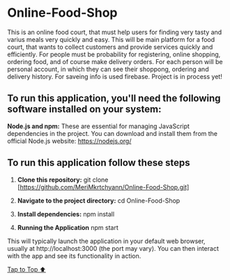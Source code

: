 <a id='top'></a>

# Online-Food-Shop
This is an online food court, that must help users for finding very tasty and varius meals very quickly and easy.
This will be main platform for a food court, that wants to collect customers and provide services quickly and efficiently․
For people must be probability for registering, online shopping, ordering food, and of course make delivery orders.
For each person will be personal account, in which they can see their shoppong, ordering and delivery history.
For saveing info is used firebase.
Project is in process yet!

## To run this application, you'll need the following software installed on your system:

**Node.js and npm:** These are essential for managing JavaScript dependencies in the project. You can download and install them from the official Node.js website: https://nodejs.org/

## To run this application follow these steps

1. **Clone this repository:**
   git clone [https://github.com/MeriMkrtchyann/Online-Food-Shop.git]

2. **Navigate to the project directory:**
    cd Online-Food-Shop

3. **Install dependencies:**
    npm install

4. **Running the Application**
    npm start

This will typically launch the application in your default web browser, usually at http://localhost:3000 (the port may vary). You can then interact with the app and see its functionality in action.

[Tap to Top ⬆](#top)
